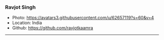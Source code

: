 ### Ravjot Singh
- Photo: https://avatars3.githubusercontent.com/u/62657119?s=60&v=4
- Location: India
- Github: https://github.com/ravjotkaamra
***
